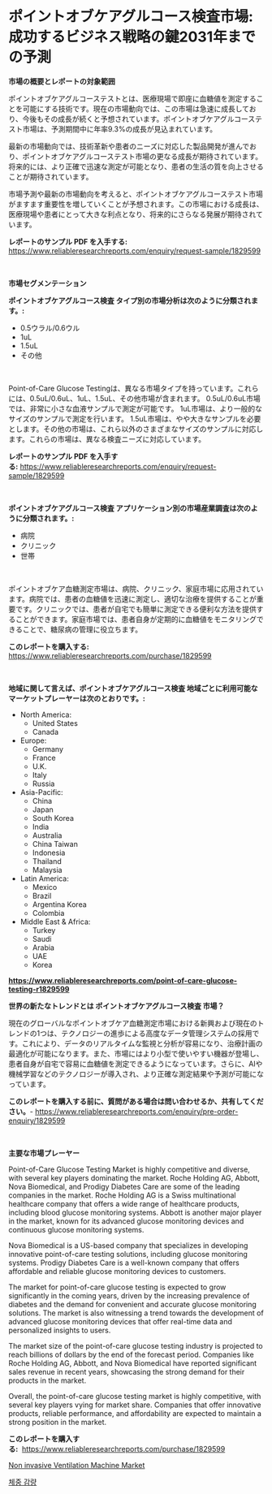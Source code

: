 <p><h1>ポイントオブケアグルコース検査市場: 成功するビジネス戦略の鍵2031年までの予測</h1></p><p><strong>市場の概要とレポートの対象範囲</strong></p>
<p><p>ポイントオブケアグルコーステストとは、医療現場で即座に血糖値を測定することを可能にする技術です。現在の市場動向では、この市場は急速に成長しており、今後もその成長が続くと予想されています。ポイントオブケアグルコーステスト市場は、予測期間中に年率9.3%の成長が見込まれています。</p><p>最新の市場動向では、技術革新や患者のニーズに対応した製品開発が進んでおり、ポイントオブケアグルコーステスト市場の更なる成長が期待されています。将来的には、より正確で迅速な測定が可能となり、患者の生活の質を向上させることが期待されています。</p><p>市場予測や最新の市場動向を考えると、ポイントオブケアグルコーステスト市場がますます重要性を増していくことが予想されます。この市場における成長は、医療現場や患者にとって大きな利点となり、将来的にさらなる発展が期待されています。</p></p>
<p><strong>レポートのサンプル PDF を入手する:</strong> <a href="https://www.reliableresearchreports.com/enquiry/request-sample/1829599">https://www.reliableresearchreports.com/enquiry/request-sample/1829599</a></p>
<p>&nbsp;</p>
<p><strong>市場セグメンテーション</strong></p>
<p><strong>ポイントオブケアグルコース検査 タイプ別の市場分析は次のように分類されます。:</strong></p>
<p><ul><li>0.5ウラル/0.6ウル</li><li>1uL</li><li>1.5uL</li><li>その他</li></ul></p>
<p>&nbsp;</p>
<p><p>Point-of-Care Glucose Testingは、異なる市場タイプを持っています。これらには、0.5uL/0.6uL、1uL、1.5uL、その他市場が含まれます。 0.5uL/0.6uL市場では、非常に小さな血液サンプルで測定が可能です。 1uL市場は、より一般的なサイズのサンプルで測定を行います。 1.5uL市場は、やや大きなサンプルを必要とします。その他の市場は、これら以外のさまざまなサイズのサンプルに対応します。これらの市場は、異なる検査ニーズに対応しています。</p></p>
<p><strong>レポートのサンプル PDF を入手する:</strong>&nbsp;<a href="https://www.reliableresearchreports.com/enquiry/request-sample/1829599">https://www.reliableresearchreports.com/enquiry/request-sample/1829599</a></p>
<p>&nbsp;</p>
<p><strong> ポイントオブケアグルコース検査 アプリケーション別の市場産業調査は次のように分類されます。:</strong></p>
<p><ul><li>病院</li><li>クリニック</li><li>世帯</li></ul></p>
<p>&nbsp;</p>
<p><p>ポイントオブケア血糖測定市場は、病院、クリニック、家庭市場に応用されています。病院では、患者の血糖値を迅速に測定し、適切な治療を提供することが重要です。クリニックでは、患者が自宅でも簡単に測定できる便利な方法を提供することができます。家庭市場では、患者自身が定期的に血糖値をモニタリングできることで、糖尿病の管理に役立ちます。</p></p>
<p><strong>このレポートを購入する:</strong>&nbsp; <a href="https://www.reliableresearchreports.com/purchase/1829599">https://www.reliableresearchreports.com/purchase/1829599</a></p>
<p>&nbsp;</p>
<p><strong>地域に関して言えば、ポイントオブケアグルコース検査 地域ごとに利用可能なマーケットプレーヤーは次のとおりです。:</strong></p>
<p><ul>
    <li>
        North America:
        <ul>
            <li>United States</li>
            <li>Canada</li>
        </ul>
    </li>
    <li>
        Europe:
        <ul>
            <li>Germany</li>
            <li>France</li>
            <li>U.K.</li>
            <li>Italy</li>
            <li>Russia</li>
        </ul>
    </li>
    <li>
        Asia-Pacific:
        <ul>
            <li>China</li>
            <li>Japan</li>
            <li>South Korea</li>
            <li>India</li>
            <li>Australia</li>
            <li>China Taiwan</li>
            <li>Indonesia</li>
            <li>Thailand</li>
            <li>Malaysia</li>
        </ul>
    </li>
    <li>
        Latin America:
        <ul>
            <li>Mexico</li>
            <li>Brazil</li>
            <li>Argentina Korea</li>
            <li>Colombia</li>
        </ul>
    </li>
    <li>
        Middle East & Africa:
        <ul>
            <li>Turkey</li>
            <li>Saudi</li>
            <li>Arabia</li>
            <li>UAE</li>
            <li>Korea</li>
        </ul>
    </li>
    </ul></p>
<p><strong><a href="https://www.reliableresearchreports.com/point-of-care-glucose-testing-r1829599">https://www.reliableresearchreports.com/point-of-care-glucose-testing-r1829599</a></strong>&nbsp;</p>
<p><strong>世界の新たなトレンドとは ポイントオブケアグルコース検査 市場？</strong></p>
<p><p>現在のグローバルなポイントオブケア血糖測定市場における新興および現在のトレンドの1つは、テクノロジーの進歩による高度なデータ管理システムの採用です。これにより、データのリアルタイムな監視と分析が容易になり、治療計画の最適化が可能になります。また、市場にはより小型で使いやすい機器が登場し、患者自身が自宅で容易に血糖値を測定できるようになっています。さらに、AIや機械学習などのテクノロジーが導入され、より正確な測定結果や予測が可能になっています。</p></p>
<p><strong>このレポートを購入する前に、質問がある場合は問い合わせるか、共有してください。</strong>- <a href="https://www.reliableresearchreports.com/enquiry/pre-order-enquiry/1829599">https://www.reliableresearchreports.com/enquiry/pre-order-enquiry/1829599</a></p>
<p>&nbsp;</p>
<p><strong>主要な市場プレーヤー</strong></p>
<p><p>Point-of-Care Glucose Testing Market is highly competitive and diverse, with several key players dominating the market. Roche Holding AG, Abbott, Nova Biomedical, and Prodigy Diabetes Care are some of the leading companies in the market. Roche Holding AG is a Swiss multinational healthcare company that offers a wide range of healthcare products, including blood glucose monitoring systems. Abbott is another major player in the market, known for its advanced glucose monitoring devices and continuous glucose monitoring systems.</p><p>Nova Biomedical is a US-based company that specializes in developing innovative point-of-care testing solutions, including glucose monitoring systems. Prodigy Diabetes Care is a well-known company that offers affordable and reliable glucose monitoring devices to customers.</p><p>The market for point-of-care glucose testing is expected to grow significantly in the coming years, driven by the increasing prevalence of diabetes and the demand for convenient and accurate glucose monitoring solutions. The market is also witnessing a trend towards the development of advanced glucose monitoring devices that offer real-time data and personalized insights to users.</p><p>The market size of the point-of-care glucose testing industry is projected to reach billions of dollars by the end of the forecast period. Companies like Roche Holding AG, Abbott, and Nova Biomedical have reported significant sales revenue in recent years, showcasing the strong demand for their products in the market.</p><p>Overall, the point-of-care glucose testing market is highly competitive, with several key players vying for market share. Companies that offer innovative products, reliable performance, and affordability are expected to maintain a strong position in the market.</p></p>
<p><strong>このレポートを購入する:</strong>&nbsp;&nbsp;<a href="https://www.reliableresearchreports.com/purchase/1829599">https://www.reliableresearchreports.com/purchase/1829599</a></p>
<p><p><a href="https://frill-swim-3cd.notion.site/Non-invasive-Ventilation-Machine-Market-Research-Report-Its-History-and-Forecast-2024-to-2031-ae873cb52e314df79df4282095cf0e34">Non invasive Ventilation Machine Market</a></p><p><a href="https://medium.com/@seanturner6262/%EC%B2%B4%EC%A4%91-%EA%B0%90%EB%9F%89-%EC%8B%9C%EC%9E%A5-%EA%B7%9C%EB%AA%A8-%EC%8B%9C%EC%9E%A5-%EC%A0%84%EB%A7%9D-%EB%B0%8F-%EC%8B%9C%EC%9E%A5-%EC%98%88%EC%B8%A1-2024%EB%85%84%EB%B6%80%ED%84%B0-2031%EB%85%84-6d9917a07435">체중 감량</a></p></p>